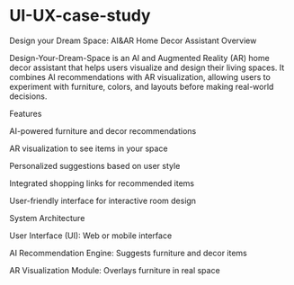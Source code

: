 # UI-UX-case-study
Design your Dream Space: AI&amp;AR Home Decor Assistant
Overview

Design-Your-Dream-Space is an AI and Augmented Reality (AR) home decor assistant that helps users visualize and design their living spaces. It combines AI recommendations with AR visualization, allowing users to experiment with furniture, colors, and layouts before making real-world decisions.

Features

AI-powered furniture and decor recommendations

AR visualization to see items in your space

Personalized suggestions based on user style

Integrated shopping links for recommended items

User-friendly interface for interactive room design

System Architecture

User Interface (UI): Web or mobile interface

AI Recommendation Engine: Suggests furniture and decor items

AR Visualization Module: Overlays furniture in real space
